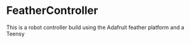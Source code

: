 # FeatherController
This is a robot controller build using the Adafruit feather platform and a Teensy
